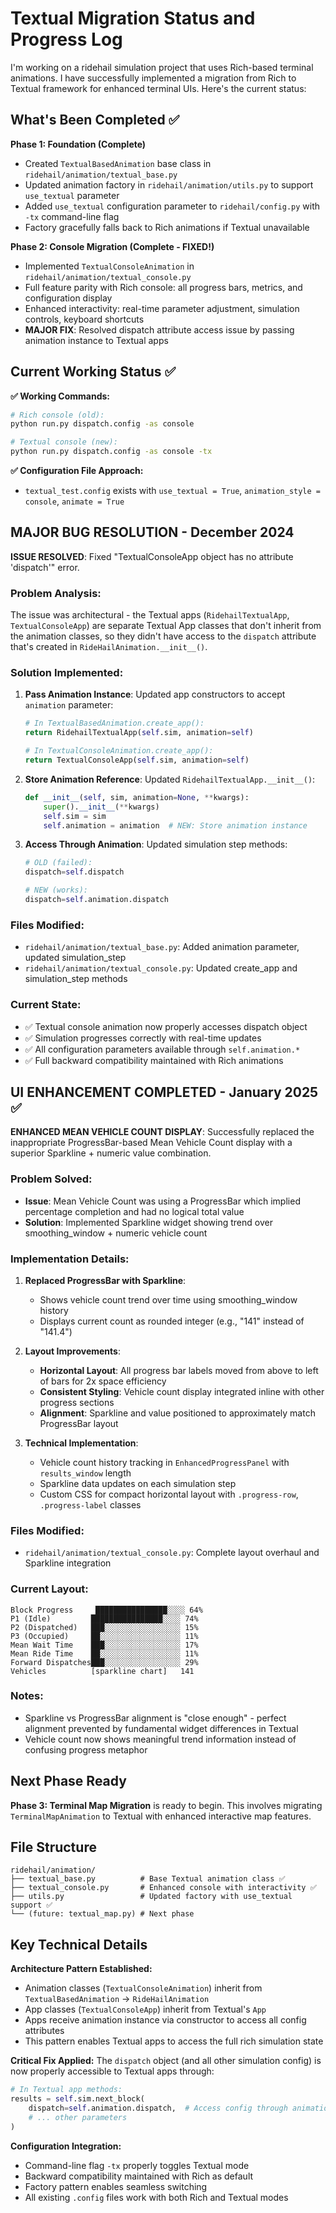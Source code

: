 # Textual Migration Status and Progress Log

I'm working on a ridehail simulation project that uses Rich-based terminal animations. I have successfully implemented a migration from Rich to Textual framework for enhanced terminal UIs. Here's the current status:

## What's Been Completed ✅

**Phase 1: Foundation (Complete)**
- Created `TextualBasedAnimation` base class in `ridehail/animation/textual_base.py`
- Updated animation factory in `ridehail/animation/utils.py` to support `use_textual` parameter
- Added `use_textual` configuration parameter to `ridehail/config.py` with `-tx` command-line flag
- Factory gracefully falls back to Rich animations if Textual unavailable

**Phase 2: Console Migration (Complete - FIXED!)**
- Implemented `TextualConsoleAnimation` in `ridehail/animation/textual_console.py`
- Full feature parity with Rich console: all progress bars, metrics, and configuration display
- Enhanced interactivity: real-time parameter adjustment, simulation controls, keyboard shortcuts
- **MAJOR FIX**: Resolved dispatch attribute access issue by passing animation instance to Textual apps

## Current Working Status ✅

**✅ Working Commands:**
```bash
# Rich console (old):
python run.py dispatch.config -as console

# Textual console (new):
python run.py dispatch.config -as console -tx
```

**✅ Configuration File Approach:**
- `textual_test.config` exists with `use_textual = True`, `animation_style = console`, `animate = True`

## MAJOR BUG RESOLUTION - December 2024

**ISSUE RESOLVED**: Fixed "TextualConsoleApp object has no attribute 'dispatch'" error.

### Problem Analysis:
The issue was architectural - the Textual apps (`RidehailTextualApp`, `TextualConsoleApp`) are separate Textual App classes that don't inherit from the animation classes, so they didn't have access to the `dispatch` attribute that's created in `RideHailAnimation.__init__()`.

### Solution Implemented:
1. **Pass Animation Instance**: Updated app constructors to accept `animation` parameter:
   ```python
   # In TextualBasedAnimation.create_app():
   return RidehailTextualApp(self.sim, animation=self)

   # In TextualConsoleAnimation.create_app():
   return TextualConsoleApp(self.sim, animation=self)
   ```

2. **Store Animation Reference**: Updated `RidehailTextualApp.__init__()`:
   ```python
   def __init__(self, sim, animation=None, **kwargs):
       super().__init__(**kwargs)
       self.sim = sim
       self.animation = animation  # NEW: Store animation instance
   ```

3. **Access Through Animation**: Updated simulation step methods:
   ```python
   # OLD (failed):
   dispatch=self.dispatch

   # NEW (works):
   dispatch=self.animation.dispatch
   ```

### Files Modified:
- `ridehail/animation/textual_base.py`: Added animation parameter, updated simulation_step
- `ridehail/animation/textual_console.py`: Updated create_app and simulation_step methods

### Current State:
- ✅ Textual console animation now properly accesses dispatch object
- ✅ Simulation progresses correctly with real-time updates
- ✅ All configuration parameters available through `self.animation.*`
- ✅ Full backward compatibility maintained with Rich animations

## UI ENHANCEMENT COMPLETED - January 2025 ✅

**ENHANCED MEAN VEHICLE COUNT DISPLAY**: Successfully replaced the inappropriate ProgressBar-based Mean Vehicle Count display with a superior Sparkline + numeric value combination.

### Problem Solved:
- **Issue**: Mean Vehicle Count was using a ProgressBar which implied percentage completion and had no logical total value
- **Solution**: Implemented Sparkline widget showing trend over smoothing_window + numeric vehicle count

### Implementation Details:
1. **Replaced ProgressBar with Sparkline**:
   - Shows vehicle count trend over time using smoothing_window history
   - Displays current count as rounded integer (e.g., "141" instead of "141.4")

2. **Layout Improvements**:
   - **Horizontal Layout**: All progress bar labels moved from above to left of bars for 2x space efficiency
   - **Consistent Styling**: Vehicle count display integrated inline with other progress sections
   - **Alignment**: Sparkline and value positioned to approximately match ProgressBar layout

3. **Technical Implementation**:
   - Vehicle count history tracking in `EnhancedProgressPanel` with `results_window` length
   - Sparkline data updates on each simulation step
   - Custom CSS for compact horizontal layout with `.progress-row`, `.progress-label` classes

### Files Modified:
- `ridehail/animation/textual_console.py`: Complete layout overhaul and Sparkline integration

### Current Layout:
```
Block Progress     ████████████████░░░░ 64%
P1 (Idle)         ████████████████░░░░ 74%
P2 (Dispatched)   ███░░░░░░░░░░░░░░░░░ 15%
P3 (Occupied)     ██░░░░░░░░░░░░░░░░░░ 11%
Mean Wait Time    ███░░░░░░░░░░░░░░░░░ 17%
Mean Ride Time    ██░░░░░░░░░░░░░░░░░░ 11%
Forward Dispatches███░░░░░░░░░░░░░░░░░ 29%
Vehicles          [sparkline chart]   141
```

### Notes:
- Sparkline vs ProgressBar alignment is "close enough" - perfect alignment prevented by fundamental widget differences in Textual
- Vehicle count now shows meaningful trend information instead of confusing progress metaphor

## Next Phase Ready

**Phase 3: Terminal Map Migration** is ready to begin. This involves migrating `TerminalMapAnimation` to Textual with enhanced interactive map features.

## File Structure
```
ridehail/animation/
├── textual_base.py          # Base Textual animation class ✅
├── textual_console.py       # Enhanced console with interactivity ✅
├── utils.py                 # Updated factory with use_textual support ✅
└── (future: textual_map.py) # Next phase
```

## Key Technical Details

**Architecture Pattern Established:**
- Animation classes (`TextualConsoleAnimation`) inherit from `TextualBasedAnimation` → `RideHailAnimation`
- App classes (`TextualConsoleApp`) inherit from Textual's `App`
- Apps receive animation instance via constructor to access all config attributes
- This pattern enables Textual apps to access the full rich simulation state

**Critical Fix Applied:**
The `dispatch` object (and all other simulation config) is now properly accessible to Textual apps through:
```python
# In Textual app methods:
results = self.sim.next_block(
    dispatch=self.animation.dispatch,  # Access config through animation
    # ... other parameters
)
```

**Configuration Integration:**
- Command-line flag `-tx` properly toggles Textual mode
- Backward compatibility maintained with Rich as default
- Factory pattern enables seamless switching
- All existing `.config` files work with both Rich and Textual modes
